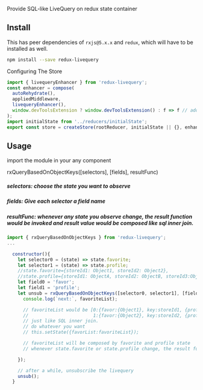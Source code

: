 Provide SQL-like LiveQuery on redux state container

## Install

This has peer dependencies of `rxjs@5.x.x` and `redux`, which will have to be installed as well.

```bash
npm install --save redux-livequery
```


Configuring The Store

```js
import { livequeryEnhancer } from 'redux-livequery';
const enhancer = compose(
  autoRehydrate(),
  appliedMiddleware,
  livequeryEnhancer(),
  window.devToolsExtension ? window.devToolsExtension() : f => f // add support for Redux dev tools,
);
import initialState from '../reducers/initialState';
export const store = createStore(rootReducer, initialState || {}, enhancer);
```

## Usage

import the module in your any component

rxQueryBasedOnObjectKeys([selectors], [fields], resultFunc)

##### selectors: choose the state you want to observe
##### fields: Give each selector a field name
##### resultFunc: whenever any state you observe change, the result function would be invoked and result value would be composed like sql inner join.

```js
import { rxQueryBasedOnObjectKeys } from 'redux-livequery';
...

  constructor(){
    let selector0 = (state) => state.favorite;
    let selector1 = (state) => state.profile;
    //state.favorite={storeId1: Object1, storeId2: Object2},
    //state.profile={storeId1: ObjectA, storeId2: ObjectB, storeId3:ObjectC}
    let field0 = 'favor';
    let field1 = 'profile';
    let unsub = rxQueryBasedOnObjectKeys([selector0, selector1], [field0, field1], (favoriteList) => {
      console.log(`next:`, favoriteList);

      // favoriteList would be [0:{favor:{Object1}, key:storeId1, {profile:{ObjectA}}},
      //                        1:{favor:{Object2}, key:storeId2, {profile:{ObjectB}}}]
      // just like SQL inner join.
      // do whatever you want
      // this.setState({favorList:favoriteList});

      // favoriteList will be composed by favorite and profile state
      // whenever state.favorite or state.profile change, the result function would be invoked

    });

    // after a while, unsubscribe the livequery
    unsub();
  }
```